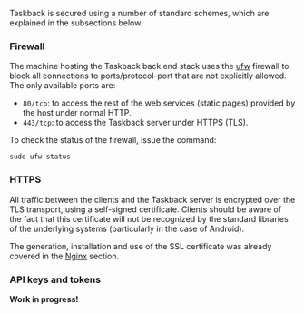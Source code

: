 Taskback is secured using a number of standard schemes, which are explained in the subsections below.

### Firewall

The machine hosting the Taskback back end stack uses the [ufw](https://wiki.ubuntu.com/UncomplicatedFirewall) firewall to block all connections to ports/protocol-port that are not explicitly allowed. The only available ports are:

* `80/tcp`: to access the rest of the web services (static pages) provided by the host under normal HTTP.
* `443/tcp`: to access the Taskback server under HTTPS (TLS).

To check the status of the firewall, issue the command:

```
sudo ufw status
```

### HTTPS

All traffic between the clients and the Taskback server is encrypted over the TLS transport, using a self-signed certificate. Clients should be aware of the fact that this certificate will not be recognized by the standard libraries of the underlying systems (particularly in the case of Android).

The generation, installation and use of the SSL certificate was already covered in the [Nginx](#nginx) section.

### API keys and tokens

**Work in progress!**
